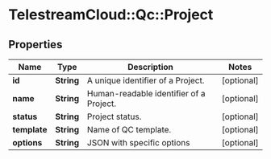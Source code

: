 # TelestreamCloud::Qc::Project

## Properties
Name | Type | Description | Notes
------------ | ------------- | ------------- | -------------
**id** | **String** | A unique identifier of a Project. | [optional] 
**name** | **String** | Human-readable identifier of a Project. | [optional] 
**status** | **String** | Project status. | [optional] 
**template** | **String** | Name of QC template. | [optional] 
**options** | **String** | JSON with specific options | [optional] 


